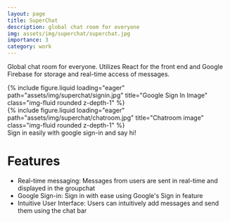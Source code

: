 ```yaml
---
layout: page
title: SuperChat
description: global chat room for everyone
img: assets/img/superchat/superchat.jpg
importance: 3
category: work
---
```


Global chat room for everyone. Utilizes React for the front end and Google Firebase for storage and real-time access of messages.

<div class="row">
    <div class="col-sm mt-3 mt-md-0">
        {% include figure.liquid loading="eager" path="assets/img/superchat/signin.jpg" title="Google Sign In Image" class="img-fluid rounded z-depth-1" %}
    </div>
    <div class="col-sm mt-3 mt-md-0">
        {% include figure.liquid loading="eager" path="assets/img/superchat/chatroom.jpg" title="Chatroom image" class="img-fluid rounded z-depth-1" %}
    </div>
</div>
<div class="caption">
    Sign in easily with google sign-in and say hi!
</div>

# Features

- Real-time messaging: Messages from users are sent in real-time and displayed in the groupchat
- Google Sign-in: Sign in with ease using Google's Sign in feature
- Intuitive User Interface: Users can intuitively add messages and send them using the chat bar
